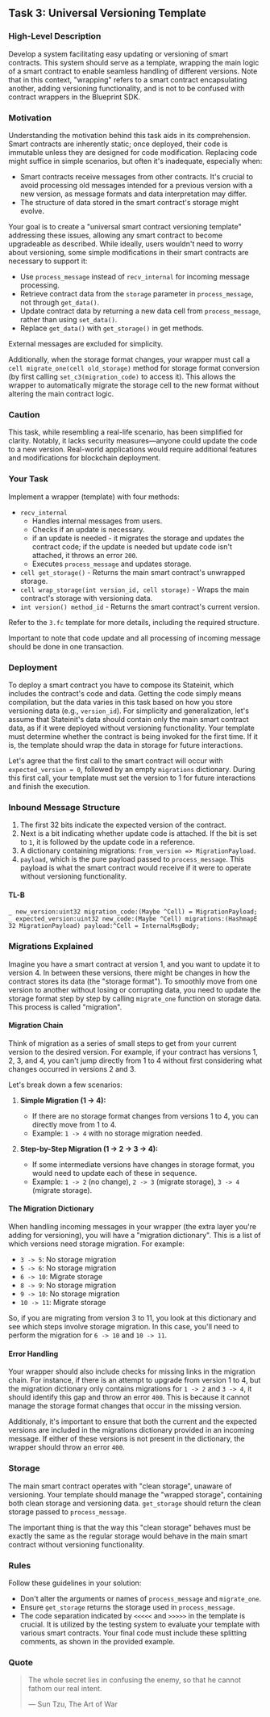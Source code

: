## Task 3: Universal Versioning Template

### High-Level Description

Develop a system facilitating easy updating or versioning of smart contracts. This system should serve as a template, wrapping the main logic of a smart contract to enable seamless handling of different versions. Note that in this context, "wrapping" refers to a smart contract encapsulating another, adding versioning functionality, and is not to be confused with contract wrappers in the Blueprint SDK.

### Motivation

Understanding the motivation behind this task aids in its comprehension. Smart contracts are inherently static; once deployed, their code is immutable unless they are designed for code modification. Replacing code might suffice in simple scenarios, but often it's inadequate, especially when:

-   Smart contracts receive messages from other contracts. It's crucial to avoid processing old messages intended for a previous version with a new version, as message formats and data interpretation may differ.
-   The structure of data stored in the smart contract's storage might evolve.

Your goal is to create a "universal smart contract versioning template" addressing these issues, allowing any smart contract to become upgradeable as described. While ideally, users wouldn't need to worry about versioning, some simple modifications in their smart contracts are necessary to support it:

-   Use `process_message` instead of `recv_internal` for incoming message processing.
-   Retrieve contract data from the `storage` parameter in `process_message`, not through `get_data()`.
-   Update contract data by returning a new data cell from `process_message`, rather than using `set_data()`.
-   Replace `get_data()` with `get_storage()` in get methods.

External messages are excluded for simplicity.

Additionally, when the storage format changes, your wrapper must call a `cell migrate_one(cell old_storage)` method for storage format conversion (by first calling `set_c3(migration_code)` to access it). This allows the wrapper to automatically migrate the storage cell to the new format without altering the main contract logic.

### Caution

This task, while resembling a real-life scenario, has been simplified for clarity. Notably, it lacks security measures—anyone could update the code to a new version. Real-world applications would require additional features and modifications for blockchain deployment.

### Your Task

Implement a wrapper (template) with four methods:

-   `recv_internal`
    -   Handles internal messages from users.
    -   Checks if an update is necessary.
    -   if an update is needed - it migrates the storage and updates the contract code; if the update is needed but update code isn't attached, it throws an error `200`.
    -   Executes `process_message` and updates storage.
-   `cell get_storage()` - Returns the main smart contract's unwrapped storage.
-   `cell wrap_storage(int version_id, cell storage)` - Wraps the main contract's storage with versioning data.
-   `int version() method_id` - Returns the smart contract's current version.

Refer to the `3.fc` template for more details, including the required structure.

Important to note that code update and all processing of incoming message should be done in one transaction.

### Deployment

To deploy a smart contract you have to compose its Stateinit, which includes the contract's code and data. Getting the code simply means compilation, but the data varies in this task based on how you store versioning data (e.g., `version_id`). For simplicity and generalization, let's assume that Stateinit's data should contain only the main smart contract data, as if it were deployed without versioning functionality. Your template must determine whether the contract is being invoked for the first time. If it is, the template should wrap the data in storage for future interactions.

Let's agree that the first call to the smart contract will occur with `expected_version = 0`, followed by an empty `migrations` dictionary. During this first call, your template must set the version to 1 for future interactions and finish the execution.

### Inbound Message Structure

1. The first 32 bits indicate the expected version of the contract.
2. Next is a bit indicating whether update code is attached. If the bit is set to `1`, it is followed by the update code in a reference.
3. A dictionary containing migrations: `from_version => MigrationPayload`.
4. `payload`, which is the pure payload passed to `process_message`. This payload is what the smart contract would receive if it were to operate without versioning functionality.

#### TL-B

```
_ new_version:uint32 migration_code:(Maybe ^Cell) = MigrationPayload;
_ expected_version:uint32 new_code:(Maybe ^Cell) migrations:(HashmapE 32 MigrationPayload) payload:^Cell = InternalMsgBody;
```

### Migrations Explained

Imagine you have a smart contract at version 1, and you want to update it to version 4. In between these versions, there might be changes in how the contract stores its data (the "storage format"). To smoothly move from one version to another without losing or corrupting data, you need to update the storage format step by step by calling `migrate_one` function on storage data. This process is called "migration".

#### Migration Chain

Think of migration as a series of small steps to get from your current version to the desired version. For example, if your contract has versions 1, 2, 3, and 4, you can't jump directly from 1 to 4 without first considering what changes occurred in versions 2 and 3.

Let's break down a few scenarios:

1. **Simple Migration (1 -> 4):**

    - If there are no storage format changes from versions 1 to 4, you can directly move from 1 to 4.
    - Example: `1 -> 4` with no storage migration needed.

2. **Step-by-Step Migration (1 -> 2 -> 3 -> 4):**

    - If some intermediate versions have changes in storage format, you would need to update each of these in sequence.
    - Example: `1 -> 2` (no change), `2 -> 3` (migrate storage), `3 -> 4` (migrate storage).

#### The Migration Dictionary

When handling incoming messages in your wrapper (the extra layer you're adding for versioning), you will have a "migration dictionary". This is a list of which versions need storage migration. For example:

-   `3 -> 5`: No storage migration
-   `5 -> 6`: No storage migration
-   `6 -> 10`: Migrate storage
-   `8 -> 9`: No storage migration
-   `9 -> 10`: No storage migration
-   `10 -> 11`: Migrate storage

So, if you are migrating from version 3 to 11, you look at this dictionary and see which steps involve storage migration. In this case, you'll need to perform the migration for `6 -> 10` and `10 -> 11`.

#### Error Handling

Your wrapper should also include checks for missing links in the migration chain. For instance, if there is an attempt to upgrade from version 1 to 4, but the migration dictionary only contains migrations for `1 -> 2` and `3 -> 4`, it should identify this gap and throw an error `400`. This is because it cannot manage the storage format changes that occur in the missing version.

Additionaly, it's important to ensure that both the current and the expected versions are included in the migrations dictionary provided in an incoming message. If either of these versions is not present in the dictionary, the wrapper should throw an error `400`.

### Storage

The main smart contract operates with "clean storage", unaware of versioning. Your template should manage the "wrapped storage", containing both clean storage and versioning data. `get_storage` should return the clean storage passed to `process_message`.

The important thing is that the way this "clean storage" behaves must be exactly the same as the regular storage would behave in the main smart contract without versioning functionality.

### Rules

Follow these guidelines in your solution:

-   Don't alter the arguments or names of `process_message` and `migrate_one`.
-   Ensure `get_storage` returns the storage used in `process_message`.
-   The code separation indicated by `<<<<<` and `>>>>>` in the template is crucial. It is utilized by the testing system to evaluate your template with various smart contracts. Your final code must include these splitting comments, as shown in the provided example.

### Quote

> The whole secret lies in confusing the enemy, so that he cannot fathom our real intent.
>
> ― Sun Tzu, The Art of War
